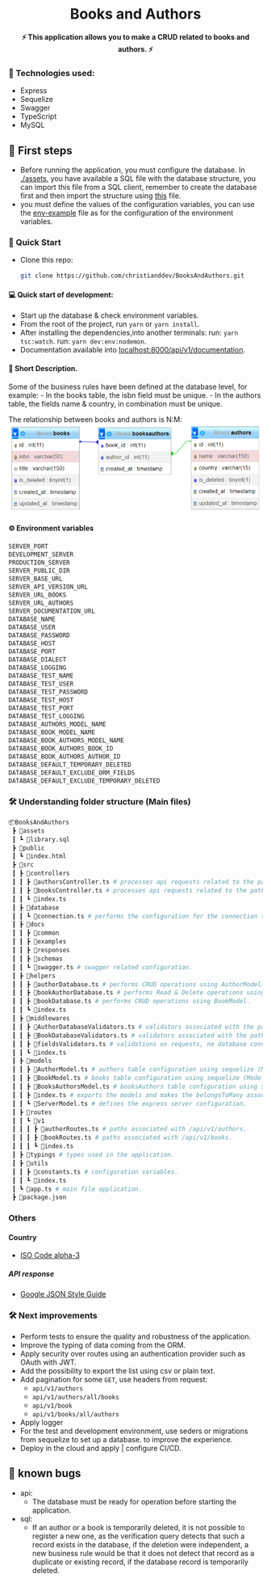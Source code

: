 <div align="center">
  <h1>Books and Authors </h1>
  <strong>⚡️ This application allows you to make a CRUD related to books and authors. ⚡️</strong>
</div>

### 📝 Technologies used:

- Express
- Sequelize
- Swagger
- TypeScript
- MySQL

## 🎇 First steps

- Before running the application, you must configure the database.
  In [./assets](./assets/library.sql), you have available a SQL file with the database structure, you can import this file from a SQL client, remember to create the database first and then import the structure using [this](./assets/library.sql) file.
- you must define the values of the configuration variables, you can use the [env-example](./env-example) file as for the configuration of the environment variables.


### 🚀 Quick Start

- Clone this repo:
  ```bash
  git clone https://github.com/christianddev/BooksAndAuthors.git
  ```

#### 💻 Quick start of development:

- Start up the database & check environment variables.
- From the root of the project, run `yarn` or `yarn install`.
- After installing the dependencies,into another terminals:
  run: `yarn tsc:watch`.
  run: `yarn dev:env:nodemon`.
- Documentation available into [localhost:8000/api/v1/documentation](http://localhost:8000/api/v1/documentation/).

#### 📝 Short Description.

Some of the business rules have been defined at the database level,
for example: - In the books table, the isbn field must be unique. - In the authors table, the fields name & country, in combination must be unique.

The relationship between books and authors is N:M:
![](./assets/library.png)


#### ⚙ Environment variables

```env
SERVER_PORT
DEVELOPMENT_SERVER
PRODUCTION_SERVER
SERVER_PUBLIC_DIR
SERVER_BASE_URL
SERVER_API_VERSION_URL
SERVER_URL_BOOKS
SERVER_URL_AUTHORS
SERVER_DOCUMENTATION_URL
DATABASE_NAME
DATABASE_USER
DATABASE_PASSWORD
DATABASE_HOST
DATABASE_PORT
DATABASE_DIALECT
DATABASE_LOGGING
DATABASE_TEST_NAME
DATABASE_TEST_USER
DATABASE_TEST_PASSWORD
DATABASE_TEST_HOST
DATABASE_TEST_PORT
DATABASE_TEST_LOGGING
DATABASE_AUTHORS_MODEL_NAME
DATABASE_BOOK_MODEL_NAME
DATABASE_BOOK_AUTHORS_MODEL_NAME
DATABASE_BOOK_AUTHORS_BOOK_ID
DATABASE_BOOK_AUTHORS_AUTHOR_ID
DATABASE_DEFAULT_TEMPORARY_DELETED
DATABASE_DEFAULT_EXCLUDE_ORM_FIELDS
DATABASE_DEFAULT_EXCLUDE_TEMPORARY_DELETED
```

### 🛠️ Understanding folder structure (Main files)

```bash
📦BooksAndAuthors
 ┣ 📂assets
 ┃ ┗ 📜library.sql
 ┣ 📂public
 ┃ ┗ 📜index.html
 ┣ 📂src
 ┃ ┣ 📂controllers
 ┃ ┃ ┣ 📜authorsController.ts # processes api requests related to the path api/v1/authors.
 ┃ ┃ ┣ 📜booksController.ts # processes api requests related to the path api/v1/books.
 ┃ ┃ ┗ 📜index.ts
 ┃ ┣ 📂database
 ┃ ┃ ┗ 📜connection.ts # performs the configuration for the connection to the database.
 ┃ ┣ 📂docs
 ┃ ┃ ┣ 📂common
 ┃ ┃ ┣ 📂examples
 ┃ ┃ ┣ 📂responses
 ┃ ┃ ┣ 📂schemas
 ┃ ┃ ┗ 📜swagger.ts # swagger related configuration.
 ┃ ┣ 📂helpers
 ┃ ┃ ┣ 📜authorDatabase.ts # performs CRUD operations using AuthorModel.
 ┃ ┃ ┣ 📜bookAuthorDatabase.ts # performs Read & Delete operations using BooksAuthorsModel.
 ┃ ┃ ┣ 📜bookDatabase.ts # performs CRUD operations using BookModel.
 ┃ ┃ ┗ 📜index.ts
 ┃ ┣ 📂middlewares
 ┃ ┃ ┣ 📜AuthorDatabaseValidators.ts # validators associated with the path /api/v1/authors with database check operations.
 ┃ ┃ ┣ 📜BookDatabaseValidators.ts # validators associated with the path /api/v1/books with database check operations.
 ┃ ┃ ┣ 📜fieldsValidators.ts # validations on requests, no database connection is needed.
 ┃ ┃ ┗ 📜index.ts
 ┃ ┣ 📂models
 ┃ ┃ ┣ 📜AuthorModel.ts # authors table configuration using sequelize (Model).
 ┃ ┃ ┣ 📜BookModel.ts # books table configuration using sequelize (Model).
 ┃ ┃ ┣ 📜BooksAuthorsModel.ts # booksAuthors table configuration using sequelize (Model).
 ┃ ┃ ┣ 📜index.ts # exports the models and makes the belongsToMany associations.
 ┃ ┃ ┗ 📜ServerModel.ts # defines the express server configuration.
 ┃ ┣ 📂routes
 ┃ ┃ ┗ 📂v1
 ┃ ┃ ┃ ┣ 📜authorRoutes.ts # paths associated with /api/v1/authors.
 ┃ ┃ ┃ ┣ 📜bookRoutes.ts # paths associated with /api/v1/books.
 ┃ ┃ ┃ ┗ 📜index.ts
 ┃ ┣ 📂typings # types used in the application.
 ┃ ┣ 📂utils
 ┃ ┃ ┣ 📜constants.ts # configuration variables.
 ┃ ┃ ┗ 📜index.ts
 ┃ ┗ 📜app.ts # main file application.
 ┣ 📜package.json

```

### Others

#### Country

- [ISO Code alpha-3](https://en.wikipedia.org/wiki/ISO_3166-1_alpha-3)

##### API response

- [Google JSON Style Guide](https://google.github.io/styleguide/jsoncstyleguide.xml)

### 🛠 Next improvements

- Perform tests to ensure the quality and robustness of the application.
- Improve the typing of data coming from the ORM.
- Apply security over routes using an authentication provider such as OAuth with JWT.
- Add the possibility to export the list using csv or plain text.
- Add pagination for some `GET`, use headers from request:
  - `api/v1/authors`
  - `api/v1/authors/all/books`
  - `api/v1/book`
  - `api/v1/books/all/authors`
- Apply logger
- For the test and development environment, use seders or migrations from sequelize to set up a database.
  to improve the experience.
- Deploy in the cloud and apply | configure CI/CD.

## 👾 known bugs

- api:
  - The database must be ready for operation before starting the application.
- sql:
  - If an author or a book is temporarily deleted, it is not possible to register a new one, as the verification query detects that such a record exists in the database, if the deletion were independent, a new business rule would be that it does not detect that record as a duplicate or existing record, if the database record is temporarily deleted.
